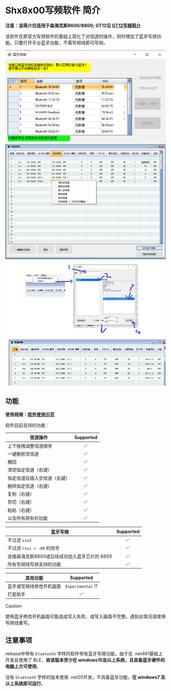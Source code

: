 # Shx8x00写频软件 简介

**注意：该简介仅适用于森海克斯8600/8800; GT12见 [GT12写频简介](../GT12/readme.md)**

该软件在原官方写频软件的基础上简化了对信道的操作，同时增加了蓝牙写频功能。只要打开手台蓝牙功能，不需写频线即可写频。

<img src="./readme_shx8x00/image-20240118150904988.png" alt="image-20240118150904988" style="zoom: 67%;" />

<img src="./readme_shx8x00/image-20240113121213939.png" alt="image-20240113121213939" style="zoom:50%;" />

<img src="./readme_shx8x00/SAT.png" alt="SAT" style="zoom:75%;" />

## 功能

**使用视频：[软件使用示范](https://www.bilibili.com/video/BV1Et4y1R7ax/)**

软件目前支持的功能：

| 信道操作           |     Supported      |
  |----------------|:------------------:|
| 上下拖拽调整信道顺序     | :white_check_mark: |
| 一键删除空信道        | :white_check_mark: |
| 撤回             | :white_check_mark: |
| 清空指定信道（右键）     | :white_check_mark: |
| 指定信道后插入空信道（右键） | :white_check_mark: |
| 删除指定信道（右键）     | :white_check_mark: |
| 复制（右键）         | :white_check_mark: |
| 剪切（右键）         | :white_check_mark: |
| 粘贴（右键）         | :white_check_mark: |
| 以及所有原有的功能      | :white_check_mark: |

| 蓝牙写频                        |     Supported      |
  |-----------------------------|:------------------:|
| 不过滤 `ssid`                  | :white_check_mark: |
| 不过滤 `rssi < -80` 的信号        | :white_check_mark: |
| 连接森海克斯8800或后续成功加入蓝牙芯片的 8600 | :white_check_mark: |
| 所有写频线写频支持的功能                | :white_check_mark: |

| 其他功能         |          Supported           |
  |--------------|:----------------------------:|
| 蓝牙或写频线修改开机画面 | `Experimental` :interrobang: |
| 打星助手         |      :white_check_mark:      |

> [!CAUTION]
>
> 使用蓝牙修改开机画面可能造成写入失败，或写入画面不完整。遇到此情况请使用写频线重写。

## 注意事项

release中带有 `bluetooth` 字样的软件带有蓝牙写频功能，由于在 .net461基础上开发且使用了 BLE，**故该版本至少在
windows10及以上系统，且具备蓝牙硬件的电脑上方可使用**。

没有 `bluetooth` 字样的版本使用 .net20开发，不具备蓝牙功能，**在 windows7 及以上系统即可运行**。